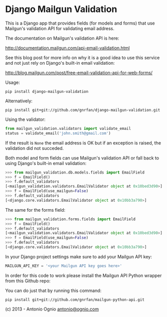Django Mailgun Validation
=========================

This is a Django app that provides fields (for models and forms) that use 
Mailgun's validation API for validating email address.

The documentation on Mailgun's validation API is here:

http://documentation.mailgun.com/api-email-validation.html

See this blog post for more info on why it is a good idea to use this service
and not just rely on Django's built-in email validation:

http://blog.mailgun.com/post/free-email-validation-api-for-web-forms/

Usage:

```
pip install django-mailgun-validation
```

Alternatively:

```
pip install git+git://github.com/gnrfan/django-mailgun-validation.git
```

Using the validator:

```python
from mailgun_validation.validators import validate_email
status = validate_email('john.smith@gmail.com')
```

If the result is ```None``` the email address is OK but if an exception is
raised, the validation did not succeded.

Both model and form fields can use Mailgun's validation API or fall back to
using Django's built-in email validation:

```python
>>> from mailgun_validation.db.models.fields import EmailField
>>> f = EmailField()
>>> f.default_validators
[<mailgun_validation.validators.EmailValidator object at 0x10bed3d90>]
>>> f = EmailField(use_mailgun=False)
>>> f.default_validators
[<django.core.validators.EmailValidator object at 0x10bb3a790>]
```

The same for the forms field:

```python
>>> from mailgun_validation.forms.fields import EmailField
>>> f = EmailField()
>>> f.default_validators
[<mailgun_validation.validators.EmailValidator object at 0x10bed3d90>]
>>> f = EmailField(use_mailgun=False)
>>> f.default_validators
[<django.core.validators.EmailValidator object at 0x10bb3a790>]
```

In your Django project settings make sure to add your Mailgun API key:

```python
MAILGUN_API_KEY = '<your Mailgun API key goes here>'
```

In order for this code to work please install the Mailgun API Python wrapper
from this Github repo:

You can do just that by running this command:

```
pip install git+git://github.com/gnrfan/mailgun-python-api.git
```

(c) 2013 - Antonio Ognio <antonio@ognio.com>

